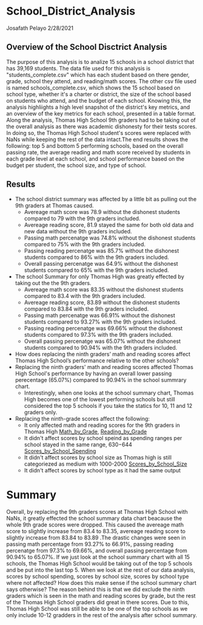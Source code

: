 # School_District_Analysis
Josafath Pelayo
2/28/2021

## Overview of the School Disctrict Analysis
The purpose of this analysis is to analize 15 schools in a school district that has 39,169 students. The data file used for this analysis is "students_complete.csv" which has each student based on there gender, grade, school they attend, and reading/math scores. The other csv file used is named schools_complete.csv, which shows the 15 school based on school type, whether it's a charter or district, the size of the school based on students who attend, and the budget of each school. Knowing this, the analysis highliights a high level snapshot of the district's key metrics, and an overview of the key metrics for each school, presented in a table format. Along the analysis, Thomas High School 9th graders had to be taking out of the overall analysis as there was academic dishonesty for their tests scores. In doing so, the Thomas High School student's scores were replaced with NaNs while keeping the rest of the data intact.The end results shows the following:
top 5 and bottom 5 performing schools, based on the overall passing rate, the average reading and math score received by students in each grade level at each school, and  school performance based on the budget per student, the school size, and type of school.


## Results
- The school district summary was affected by a little bit as pulling out the 9th  graders at Thomas caused.
    - Avereage math score was 78.9 without the dishonest students compared to 79 with the 9th graders included.
    - Avereage reading score, 81.9 stayed the same for both old data and new data without the 9th graders included.
    - Passing math percenatge was 74.8% without the dishonest students compared to 75% with the 9th graders included.
    - Passing reading percenatge was 85.7% without the dishonest students compared to 86% with the 9th graders included.
    - Overall passing percenatge was 64.9% without the dishonest students compared to 65% with the 9th graders included.
- The school Summary for only Thomas High  was greatly effected by taking out the the 9th graders. 
    - Avereage math score was 83.35 without the dishonest students compared to 83.4 with the 9th graders included.
    - Avereage reading score, 83.89 without the dishonest students compared to 83.84 with the 9th graders included.
    - Passing math percenatge was 66.91% without the dishonest students compared to 93.27% with the 9th graders included.
    - Passing reading percenatge was 69.66% without the dishonest students compared to 97.3% with the 9th graders included.
    - Overall passing percenatge was 65.07% without the dishonest students compared to 90.94% with the 9th graders included.
- How does replacing the ninth graders’ math and reading scores affect Thomas High School’s performance relative to the other schools?
- Replacing the ninth graders' math and reading scores affected Thomas High School's performance by having an overall lower passing perecentage (65.07%) compared to 90.94% in the school summrary chart. 
    - Interestingly, when one looks at the school summary chart, Thomas High becomes one of the lowest performing schools but still considered the top 5 schools if you take the statics for 10, 11 and 12 graders only. 
- Replacing the ninth-grade scores affect the following:
    - It only affected math and reading scores for the 9th graders in Thomas High [Math_by_Grade](   ), [Reading_by_Grade]()
    - It didn't affect scores by school speind as spending ranges per school stayed in the same range, $630-$644 [Scores_by_School_Spending](   )
    - It didn't affect scores by school size as Thomas high is still categoriezed as medium with 1000-2000 [Scores_by_School_Size](  )
    - It didn't affect scores by school type as it had the same output
# Summary
Overall, by replacing the 9th graders scores at Thomas High School with NaNs, it greatly effected the school summary data chart beacause the whole 9th grade scores were dropped.
This caused the avereage math score to slightly increase from 83.4 to 83.35, avereage reading score to slightly increase from 83.84 to 83.89 .The drastic changes were seen in passing math percentage from 93.27% to 66.91%, passing reading percenatge from 97.3% to 69.66%, and overall passing percentage from 90.94% to 65.07%. If we just look at the school summary chart with all 15 schools, the Thomas High School would be taking out of the top 5 schools and be put into the last top 5. When we look at the rest of our data analysis, scores by school spending, scores by school size, scores by school type where not affected? How does this make sense if the school summary chart says otherwise? The reason behind this is that we did exclude the ninth graders which is seen in the math and reading scores by grade, but the rest of the Thomas High School graders did great in there scores. Due to this, Thomas High School was still be able to be one of the top schools as we only include 10-12 gradders in the rest of the analysis after school summary. 
